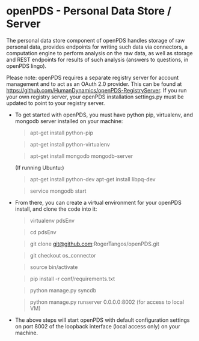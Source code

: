 openPDS - Personal Data Store / Server
======================================

The personal data store component of openPDS handles storage of raw personal data, provides endpoints for writing such data via connectors, a computation engine to perform analysis on the raw data, as well as storage and REST endpoints for results of such analysis (answers to questions, in openPDS lingo).

Please note: openPDS requires a separate registry server for account management and to act as an OAuth 2.0 provider. This can be found at https://github.com/HumanDynamics/openPDS-RegistryServer. If you run your own registry server, your openPDS installation settings.py must be updated to point to your registry server. 

* To get started with openPDS, you must have python pip, virtualenv, and mongodb server installed on your machine:

    >apt-get install python-pip
    
    >apt-get install python-virtualenv
    
    >apt-get install mongodb mongodb-server

    (If running Ubuntu:)
    >apt-get install python-dev
    >apt-get install libpq-dev
    
    >service mongodb start

* From there, you can create a virtual environment for your openPDS install, and clone the code into it:

    >virtualenv pdsEnv
    
    >cd pdsEnv
    
    >git clone git@github.com:RogerTangos/openPDS.git

    >git checkout os_connector
    
    >source bin/activate
    
    >pip install -r conf/requirements.txt
    
    >python manage.py syncdb
    
    >python manage.py runserver 0.0.0.0:8002 (for access to local VM)
 
* The above steps will start openPDS with default configuration settings on port 8002 of the loopback interface (local access only) on your machine. 
